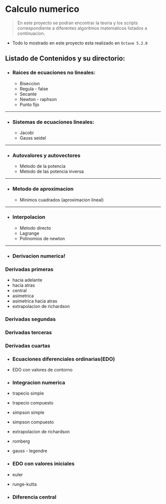 # Calculo numerico
> En este proyecto se podran encontrar la teoria y los scripts correspondiente a diferentes algoritmos matematicos listados a continuacion.

- Todo lo mostrado en este proyecto esta realizado en `Octave 5.2.0`

## Listado de Contenidos y su directorio:
- ### Raices de ecuaciones no lineales:
    + Biseccion
    + Regula - false
    + Secante
    + Newton - raphson
    + Punto fijo
----------------------------------------
- ### Sistemas de ecuaciones lineales:
    + Jacobi
    + Gauss seidel
--------------------------------------------
- ### Autovalores y autovectores
    + Metodo de la potencia
    + Metodo de las potencia inversa
---------------------------------------------
- ### Metodo de aproximacion

    + Minimos cuadrados (aproximacion lineal)
------------------------------------------------------
- ### Interpolacion

    + Metodo directo
    + Lagrange
    + Polinomios de newton

----------------------------------------------
- ### Derivacion numerica!

### Derivadas primeras

- hacia adelante
- hacia atras
- central
- asimetrica
- asimetrica hacia atras
- extrapolacion de richardson

### Derivadas segundas
### Derivadas terceras
### Derivadas cuartas

- ### Ecuaciones diferenciales ordinarias(EDO)

- EDO con valores de contorno

- ### Integracion numerica

- trapecio simple
- trapecio compuesto
- simpson simple
- simpson compuesto
- extrapolacion de richardson

- romberg
- gauss - legendre

- ### EDO con valores iniciales

- euler
- runge-kutta


- ### Diferencia central


